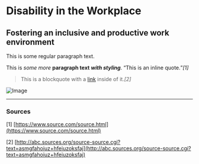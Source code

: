 # Disability in the Workplace
## Fostering an inclusive and productive work environment

This is some regular paragraph text.

This is *some more* **paragraph text** ***with styling***. <q>This is an inline quote.</q><cite>[1]</cite>

> This is a blockquote with a [link](https://www.example.com/) inside of it.<cite>[2]</cite>

![Image](favicon-16x16.png)

---

### Sources

[1] [https://www.source.com/source.html](https://www.source.com/source.html)

[2] [http://abc.sources.org/source-source.cgi?text=asmgfahoiuz+hfeiuzoksfaj](http://abc.sources.org/source-source.cgi?text=asmgfahoiuz+hfeiuzoksfaj)
